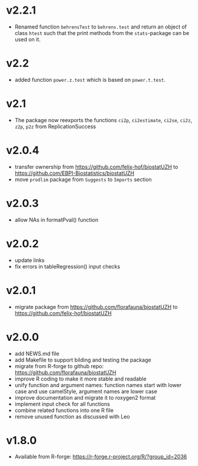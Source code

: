 # v2.2.1
  - Renamed function `behrensTest` to `behrens.test` and return an object of class `htest` such that the print methods from the `stats`-package can be used on it.

# v2.2
  - added function `power.z.test` which is based on `power.t.test`.

# v2.1
  - The package now reexports the functions `ci2p`, `ci2estimate`, `ci2se`, `ci2z`, `z2p`, `p2z` from ReplicationSuccess

# v2.0.4
  - transfer ownership from https://github.com/felix-hof/biostatUZH to https://github.com/EBPI-Biostatistics/biostatUZH
  - move `prodlim` package from `Suggests` to `Imports` section

# v2.0.3
  - allow NAs in formatPval() function

# v2.0.2
  - update links
  - fix errors in tableRegression() input checks

# v2.0.1
  - migrate package from https://github.com/florafauna/biostatUZH to https://github.com/felix-hof/biostatUZH

# v2.0.0
  - add NEWS.md file
  - add Makefile to support bilding and testing the package
  - migrate from R-forge to github repo:
    https://github.com/florafauna/biostatUZH
  - improve R coding to make it more stable and readable
  - unify function and argument names:
    function names start with lower case and use camelStyle,
    argument names are lower case
  - improve documentation and migrate it to roxygen2 format
  - implement input check for all functions
  - combine related functions into one R file
  - remove unused function as discussed with Leo


# v1.8.0
  - Available from R-forge:
    https://r-forge.r-project.org/R/?group_id=2036

